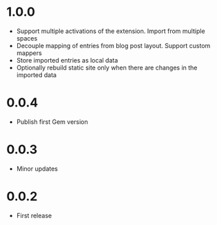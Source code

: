 1.0.0
===

* Support multiple activations of the extension. Import from multiple spaces
* Decouple mapping of entries from blog post layout. Support custom mappers
* Store imported entries as local data
* Optionally rebuild static site only when there are changes in the imported data

0.0.4
===

* Publish first Gem version

0.0.3
===

* Minor updates


0.0.2
===

* First release
